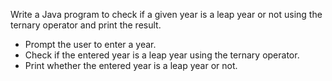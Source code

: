Write a Java program to check if a given year is a leap year or not using the ternary operator and print the result.
- Prompt the user to enter a year.
- Check if the entered year is a leap year using the ternary operator.
- Print whether the entered year is a leap year or not.
